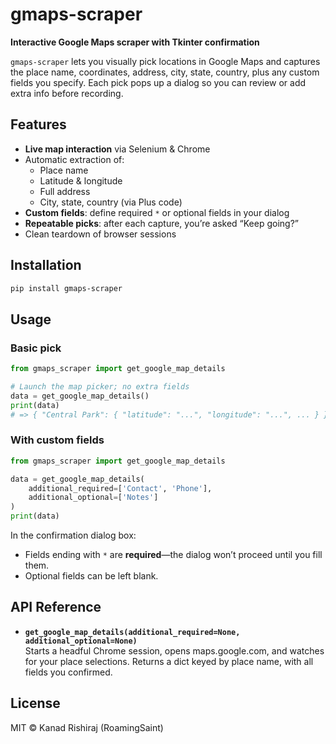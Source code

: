 # gmaps-scraper

**Interactive Google Maps scraper with Tkinter confirmation**

`gmaps-scraper` lets you visually pick locations in Google Maps and captures the place name, coordinates, address, city, state, country, plus any custom fields you specify. Each pick pops up a dialog so you can review or add extra info before recording.

## Features

- **Live map interaction** via Selenium & Chrome
- Automatic extraction of:
  - Place name
  - Latitude & longitude
  - Full address
  - City, state, country (via Plus code)
- **Custom fields**: define required `*` or optional fields in your dialog
- **Repeatable picks**: after each capture, you’re asked “Keep going?” 
- Clean teardown of browser sessions

## Installation

```bash
pip install gmaps-scraper
```

## Usage

### Basic pick

```python
from gmaps_scraper import get_google_map_details

# Launch the map picker; no extra fields
data = get_google_map_details()
print(data)
# => { "Central Park": { "latitude": "...", "longitude": "...", ... } }
```

### With custom fields

```python
from gmaps_scraper import get_google_map_details

data = get_google_map_details(
    additional_required=['Contact', 'Phone'],
    additional_optional=['Notes']
)
print(data)
```
In the confirmation dialog box:
- Fields ending with `*` are **required**—the dialog won’t proceed until you fill them.
- Optional fields can be left blank.

## API Reference

- **`get_google_map_details(additional_required=None, additional_optional=None)`**  
  Starts a headful Chrome session, opens maps.google.com, and watches for your place selections. Returns a dict keyed by place name, with all fields you confirmed.

## License

MIT © Kanad Rishiraj (RoamingSaint)
